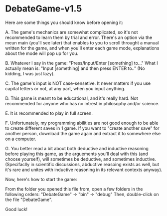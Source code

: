 # DebateGame-v1.5

Here are some things you should know before opening it:

A. The game's mechanics are somewhat complicated, so it's not recommended to learn them by trial and error.
There's an option via the meun main (you'll see later) that enables to you to scroll
throught a manual written for the game,
and when you'll enter each game mode,
explanations about the mode will pop up for you.

B. Whatever I say in the game:
"Press/Input/Enter [something] to..."
What I actually mean is:
"Input [something] and then press ENTER to.."
(No kidding, I was just lazy).

C. The game's input is NOT case-sensetive.
It never matters if you use capital letters or not, at any part,
when you input anything.

D. This game is meant to be educational, and it's really hard. Not recommended for anyone
who has no intrest in philosophy and/or science.

E. It is recommended to play in full screen.

F. Unfortunately, my programming abilities are not good enough to be able to create different saves in 1 game.
If you want to "create another save" for another person,
download the game again and extract it to somewhere else on a computer.

G. You better read a bit about both deductive and inductive reasoning before playing this game,
as the arguements you'll deal with this (and choose yourself), will sometimes be deductive,
and sometimes inductive.
(Specifaclly in scientific discussions, abductive reasoing exists as well,
but it's rare and unites with inductive reasoning in its relevant contexts anyway).

Now, here's how to start the game:

From the folder you opened this file from,
open a few folders in the following orders:
"DebateGame" -> "bin" -> "debug"
Then, double-click on the file "DebateGame".

Good luck!
